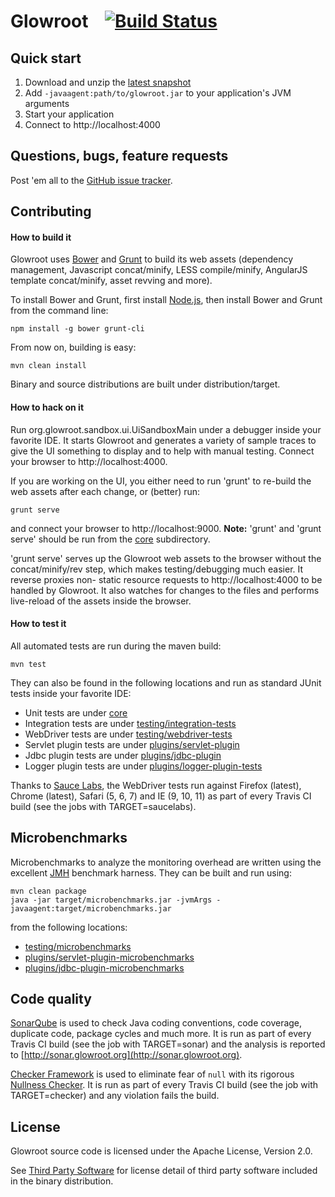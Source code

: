 Glowroot &nbsp;&nbsp; [![Build Status](https://travis-ci.org/glowroot/glowroot.png?branch=master)](https://travis-ci.org/glowroot/glowroot)
=========

## Quick start

1. Download and unzip the [latest snapshot](https://glowroot.s3.amazonaws.com/snapshots/latest/glowroot-dist.zip)
2. Add `-javaagent:path/to/glowroot.jar` to your application's JVM arguments
3. Start your application
4. Connect to http://localhost:4000

## Questions, bugs, feature requests

Post 'em all to the [GitHub issue tracker](https://github.com/glowroot/glowroot/issues).

## Contributing

#### How to build it

Glowroot uses [Bower](http://bower.io) and [Grunt](http://gruntjs.com) to build its web assets (dependency management, Javascript concat/minify, LESS compile/minify, AngularJS template concat/minify, asset revving and more).

To install Bower and Grunt, first install [Node.js](http://nodejs.org), then install Bower and Grunt from the command line:

    npm install -g bower grunt-cli

From now on, building is easy:

    mvn clean install

Binary and source distributions are built under distribution/target.

#### How to hack on it

Run org.glowroot.sandbox.ui.UiSandboxMain under a debugger inside your favorite IDE. It starts Glowroot and generates a variety of sample traces to give the UI something to display and to help with manual testing. Connect your browser to http://localhost:4000.

If you are working on the UI, you either need to run 'grunt' to re-build the web assets after each change, or (better) run:

    grunt serve

and connect your browser to http://localhost:9000.  **Note:** 'grunt' and 'grunt serve' should be run from the [core](core) subdirectory.

'grunt serve' serves up the Glowroot web assets to the browser without the concat/minify/rev step, which makes testing/debugging much easier. It reverse proxies non- static resource requests to http://localhost:4000 to be handled by Glowroot. It also watches for changes to the files and performs live-reload of the assets inside the browser.

#### How to test it

All automated tests are run during the maven build:

    mvn test

They can also be found in the following locations and run as standard JUnit tests inside your favorite IDE:

* Unit tests are under [core](core)
* Integration tests are under [testing/integration-tests](testing/integration-tests)
* WebDriver tests are under [testing/webdriver-tests](testing/webdriver-tests)
* Servlet plugin tests are under [plugins/servlet-plugin](plugins/servlet-plugin)
* Jdbc plugin tests are under [plugins/jdbc-plugin](plugins/jdbc-plugin)
* Logger plugin tests are under [plugins/logger-plugin-tests](plugins/logger-plugin-tests)

Thanks to [Sauce Labs](https://saucelabs.com), the WebDriver tests run against Firefox (latest), Chrome (latest), Safari (5, 6, 7) and IE (9, 10, 11) as part of every Travis CI build (see the jobs with TARGET=saucelabs).

## Microbenchmarks

Microbenchmarks to analyze the monitoring overhead are written using the excellent [JMH](http://openjdk.java.net/projects/code-tools/jmh/) benchmark harness. They can be built and run using:

    mvn clean package
    java -jar target/microbenchmarks.jar -jvmArgs -javaagent:target/microbenchmarks.jar

from the following locations:

* [testing/microbenchmarks](testing/microbenchmarks)
* [plugins/servlet-plugin-microbenchmarks](plugins/servlet-plugin-microbenchmarks)
* [plugins/jdbc-plugin-microbenchmarks](plugins/jdbc-plugin-microbenchmarks)

## Code quality

[SonarQube](http://www.sonarqube.org) is used to check Java coding conventions, code coverage, duplicate code, package cycles and much more. It is run as part of every Travis CI build (see the job with TARGET=sonar) and the analysis is reported to [http://sonar.glowroot.org](http://sonar.glowroot.org).

[Checker Framework](http://types.cs.washington.edu/checker-framework/) is used to eliminate fear of `null` with its rigorous [Nullness Checker](http://types.cs.washington.edu/checker-framework/current/checker-framework-manual.html#nullness-checker). It is run as part of every Travis CI build (see the job with TARGET=checker) and any violation fails the build.

## License

Glowroot source code is licensed under the Apache License, Version 2.0.

See [Third Party Software](https://github.com/glowroot/glowroot/wiki/Third-Party-Software) for license detail of third party software included in the binary distribution.
